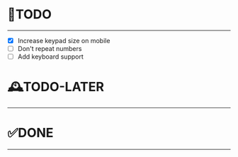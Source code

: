 # 📃TODO
---
- [x] Increase keypad size on mobile
- [ ] Don't repeat numbers
- [ ] Add keyboard support

# 🕰️TODO-LATER
---

# ✅DONE
---